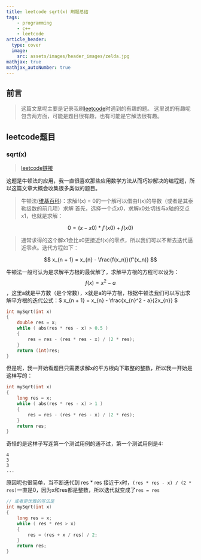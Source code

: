 ```yaml
---
title: leetcode sqrt(x) 刷题总结
tags: 
    - programming 
    - c++
    - leetcode
article_header:
  type: cover
  image:
    src: assets/images/header_images/zelda.jpg
mathjax: true
mathjax_autoNumber: true
---
```


## 前言

> 这篇文章呢主要是记录我刷[leetcode](https://leetcode.com)时遇到的有趣的题。
这里说的有趣呢包含两方面，可能是题目很有趣，也有可能是它解法很有趣。

## leetcode题目

### sqrt(x)
> [leetcode链接](https://leetcode.com/problems/sqrtx/)

这题是牛顿法的应用，我一直很喜欢那些应用数学方法从而巧妙解决的编程题，所以这篇文章大概会收集很多类似的题目。

> 牛顿法([维基百科](https://zh.wikipedia.org/wiki/%E7%89%9B%E9%A1%BF%E6%B3%95))：求解f(x) = 0的一个解可以借由f(x)的导数（或者是其泰勒级数的前几项）求解
    首先，选择一个点x0，求解x0处切线与x轴的交点x1，也就是求解：
    
$$ 0 = (x - x0) * f'(x0) + f(x0) $$

> 通常求得的这个解x1会比x0更接近f(x)的零点，所以我们可以不断去迭代逼近零点。迭代方程如下：

$$ x_{n + 1} = x_{n} - \frac{f(x_n)}{f'(x_n)} $$

牛顿法一般可认为是求解平方根的最优解了，求解平方根的方程可以设为：$$ f(x) = x^2 - a $$，这里a就是平方数（是个常数），x就是a的平方根，根据牛顿法我们可以写出求解平方根的迭代公式：$ x_{n + 1} = x_{n} - \frac{x_{n}^2 - a}{2x_{n}} $

```c++
int mySqrt(int x)
{
    double res = x;
    while ( abs(res * res - x) > 0.5 )
    {
        res = res - (res * res - x) / (2 * res);
    }
    return (int)res;
}
```

但是呢，我一开始看题目只需要求解x的平方根向下取整的整数，所以我一开始是这样写的：

```c++
int mySqrt(int x)
{
    long res = x;
    while ( abs(res * res - x) > 1 )
    {
        res = res - (res * res - x) / (2 * res);
    }
    return res;
}
```

奇怪的是这样子写连第一个测试用例的通不过，第一个测试用例是4:

    4
    3
    3
    ...

原因呢也很简单，当不断迭代到 res * res 接近于x时，` (res * res - x) / (2 * res) `一直是0，因为x和res都是整数，所以迭代就变成了` res = res `

```c++
// 或者更优雅的写法是
int mySqrt(int x)
{
    long res = x;
    while ( res * res > x)
    {
        res = (res + x / res) / 2;
    }
    return res;
}
```
